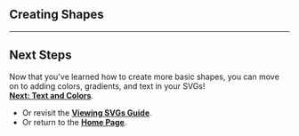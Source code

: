 ## Creating Shapes

---

## **Next Steps**

Now that you've learned how to create more basic shapes, you can move on to adding colors, gradients, and text in your SVGs!  
**[Next: Text and Colors](./5text-and-colors.md)**.  

- Or revisit the **[Viewing SVGs Guide](./3viewing-svg.md)**.  
- Or return to the **[Home Page](./README.md)**.  